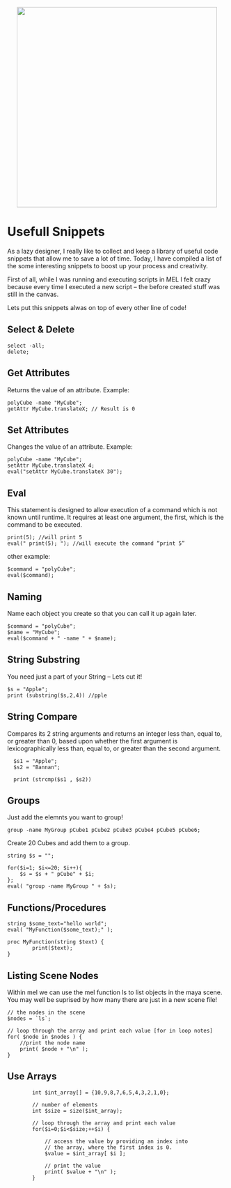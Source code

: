 <p align="center">
  <img width="460"  src="https://media1.giphy.com/media/vQqeT3AYg8S5O/giphy.gif?cid=3640f6095c015c1e6a78644873027c2a">
</p>


# Usefull Snippets

As a lazy designer, I really like to collect and keep a library of useful code snippets that allow me to save a lot of time. Today, I have compiled a list of the some interesting snippets to boost up your process and creativity.

First of all, while I was running and executing scripts in MEL I felt crazy because every time I executed a new script – the before created stuff was still in the canvas. 

Lets put this snippets alwas on top of every other line of code!

## Select & Delete

```
select -all;
delete;
```
## Get Attributes
Returns the value of an attribute.
Example:
```
polyCube -name "MyCube";
getAttr MyCube.translateX; // Result is 0
```

## Set Attributes
Changes the value of an attribute.
Example:
```
polyCube -name "MyCube";
setAttr MyCube.translateX 4;
eval("setAttr MyCube.translateX 30");
```

## Eval
This statement is designed to allow execution of a command which is not known until
runtime. It requires at least one argument, the first, which is the command to be executed.
```
print(5); //will print 5
eval(" print(5); "); //will execute the command “print 5”
```

 other example:
```
$command = "polyCube";
eval($command);
```

## Naming
Name each object you create so that you can call it up again later.
```
$command = "polyCube";
$name = "MyCube";
eval($command + " -name " + $name);
```


## String Substring
You need just a part of your String – Lets cut it!
```
$s = "Apple";
print (substring($s,2,4)) //pple

```


## String Compare
Compares its 2 string arguments and returns an integer less than, equal to, or greater than 0, based upon whether the first argument is lexicographically less than, equal to, or greater than the second argument.

```
  $s1 = "Apple";
  $s2 = "Bannan";
  
  print (strcmp($s1 , $s2))

```

## Groups
Just add the elemnts you want to group!

```
group -name MyGroup pCube1 pCube2 pCube3 pCube4 pCube5 pCube6;
```

Create 20 Cubes and add them to a group.
```
string $s = "";

for($i=1; $i<=20; $i++){
	$s = $s + " pCube" + $i;
};
eval( "group -name MyGroup " + $s);
```

## Functions/Procedures
```
string $some_text="hello world";
eval( "MyFunction($some_text);" );

proc MyFunction(string $text) {
        print($text);
}
```

## Listing Scene Nodes
Within mel we can use the mel function ls to list objects in the maya scene. You may well be suprised by how many there are just in a new scene file!

```
// the nodes in the scene
$nodes = `ls`;

// loop through the array and print each value [for in loop notes]
for( $node in $nodes ) {
    //print the node name
    print( $node + "\n" );
}
```

## Use Arrays
```
		int $int_array[] = {10,9,8,7,6,5,4,3,2,1,0};
		
		// number of elements
		int $size = size($int_array);
		
		// loop through the array and print each value 
		for($i=0;$i<$size;++$i) {
		
			// access the value by providing an index into
			// the array, where the first index is 0. 
			$value = $int_array[ $i ];
		
			// print the value
			print( $value + "\n" );
		}
```

